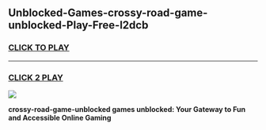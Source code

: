 
## Unblocked-Games-crossy-road-game-unblocked-Play-Free-l2dcb
<h3>
<a href="https://premium76.site?title=crossy-road-game-unblocked&ref=15A">CLICK TO PLAY</a></h3>
<hr>

<h3>
<a href="https://premium76.site?title=crossy-road-game-unblocked&ref=15A">CLICK 2 PLAY</a>
  
</h3>

<a href="https://premium76.site?title=crossy-road-game-unblocked&ref=15A"><img src="https://clearcache.store/games.png"></a>


**crossy-road-game-unblocked games unblocked: Your Gateway to Fun and Accessible Online Gaming**
